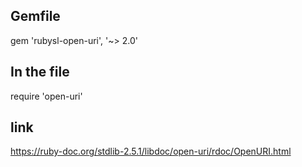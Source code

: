 ## Gemfile

gem 'rubysl-open-uri', '~> 2.0'


## In the file 

require 'open-uri'

## link 

https://ruby-doc.org/stdlib-2.5.1/libdoc/open-uri/rdoc/OpenURI.html